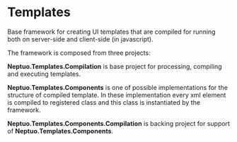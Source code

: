 Templates
=========

Base framework for creating UI templates that are compiled for running both on server-side and client-side (in javascript).

The framework is composed from three projects:

**Neptuo.Templates.Compilation** is base project for processing, compiling and executing templates.

**Neptuo.Templates.Components** is one of possible implementations for the structure of compiled template. In these implementation every xml element is compiled to registered class and this class is instantiated by the framework.

**Neptuo.Templates.Components.Compilation** is backing project for support of **Neptuo.Templates.Components**.